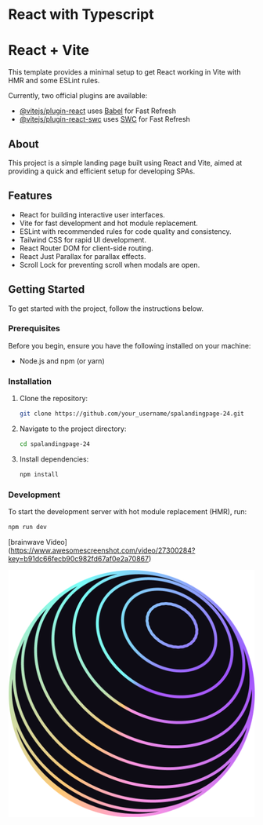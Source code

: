 # React with Typescript

# React + Vite

This template provides a minimal setup to get React working in Vite with HMR and some ESLint rules.

Currently, two official plugins are available:

- [@vitejs/plugin-react](https://github.com/vitejs/vite-plugin-react/blob/main/packages/plugin-react/README.md) uses [Babel](https://babeljs.io/) for Fast Refresh
- [@vitejs/plugin-react-swc](https://github.com/vitejs/vite-plugin-react-swc) uses [SWC](https://swc.rs/) for Fast Refresh

## About

This project is a simple landing page built using React and Vite, aimed at providing a quick and efficient setup for developing SPAs.

## Features

- React for building interactive user interfaces.
- Vite for fast development and hot module replacement.
- ESLint with recommended rules for code quality and consistency.
- Tailwind CSS for rapid UI development.
- React Router DOM for client-side routing.
- React Just Parallax for parallax effects.
- Scroll Lock for preventing scroll when modals are open.

## Getting Started

To get started with the project, follow the instructions below.

### Prerequisites

Before you begin, ensure you have the following installed on your machine:

- Node.js and npm (or yarn)

### Installation

1. Clone the repository:

   ```bash
   git clone https://github.com/your_username/spalandingpage-24.git
   ```

2. Navigate to the project directory:

   ```bash
   cd spalandingpage-24
   ```

3. Install dependencies:

   ```bash
   npm install
   ```

### Development

To start the development server with hot module replacement (HMR), run:

```bash
npm run dev
```

[brainwave Video] (https://www.awesomescreenshot.com/video/27300284?key=b91dc66fecb90c982fd67af0e2a70867)

![Screenshot](./dist/assets/4-small-Dl1zRJyK.png)
